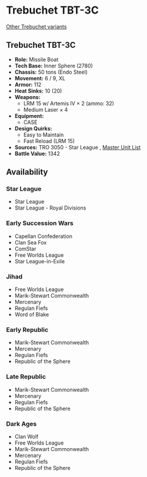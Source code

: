 # Trebuchet TBT-3C 

[Other Trebuchet variants](../trebuchet.md) 

## Trebuchet TBT-3C 

- **Role:** Missile Boat 
- **Tech Base:** Inner Sphere (2780) 
- **Chassis:** 50 tons (Endo Steel) 
- **Movement:** 6 / 9, XL 
- **Armor:** 112 
- **Heat Sinks:** 10 (20) 
- **Weapons:** 
  - LRM 15 w/ Artemis IV × 2 (ammo: 32) 
  - Medium Laser × 4 
- **Equipment:** 
  - CASE 
- **Design Quirks:** 
  - Easy to Maintain 
  - Fast Reload (LRM 15) 
- **Sources:** TRO 3050 - Star League , [Master Unit List](http://masterunitlist.info/Unit/Details/3295/trebuchet-tbt-3c) 
- **Battle Value:** 1342 

## Availability 

### Star League 

- Star League 
- Star League - Royal Divisions 

### Early Succession Wars 

- Capellan Confederation 
- Clan Sea Fox 
- ComStar 
- Free Worlds League 
- Star League-in-Exile 

### Jihad 

- Free Worlds League 
- Marik-Stewart Commonwealth 
- Mercenary 
- Regulan Fiefs 
- Word of Blake 

### Early Republic 

- Marik-Stewart Commonwealth 
- Mercenary 
- Regulan Fiefs 
- Republic of the Sphere 

### Late Republic 

- Marik-Stewart Commonwealth 
- Mercenary 
- Regulan Fiefs 
- Republic of the Sphere 

### Dark Ages 

- Clan Wolf 
- Free Worlds League 
- Marik-Stewart Commonwealth 
- Mercenary 
- Regulan Fiefs 
- Republic of the Sphere 

